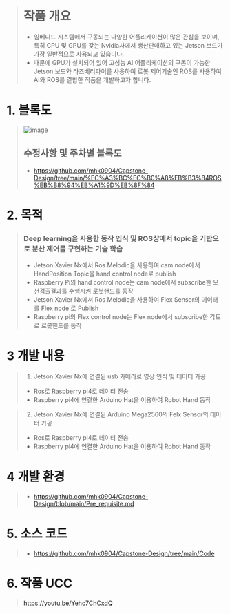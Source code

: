 > # 작품 개요
> - 임베디드 시스템에서 구동되는 다양한 어플리케이션이 많은 관심을 보이며, 특히 CPU 및 GPU를 갖는 Nvidia사에서 생산판매하고 있는 Jetson 보드가 가장 일반적으로 사용되고 있습니다.
> - 때문에 GPU가 설치되어 있어 고성능 AI 어플리케이션의 구동이 가능한 Jetson 보드와 라즈베리파이를 사용하여 로봇 제어기술인 ROS를 사용하여 AI와 ROS를 결합한 작품을 개발하고자 합니다.

# 1. 블록도
> ![image](https://user-images.githubusercontent.com/103232858/203708555-8035326a-73d7-435d-a170-69e8356ef4c9.png)
>
> ## 수정사항 및 주차별 블록도
> - https://github.com/mhk0904/Capstone-Design/tree/main/%EC%A3%BC%EC%B0%A8%EB%B3%84ROS%EB%B8%94%EB%A1%9D%EB%8F%84

# 2. 목적
> ### Deep learning을 사용한 동작 인식 및 ROS상에서 topic을 기반으로 분산 제어를 구현하는 기술 학습
>  - Jetson Xavier Nx에서 Ros Melodic을 사용하여 cam node에서 HandPosition Topic을 hand control node로 publish
>  - Raspberry Pi의 hand control node는 cam node에서 subscribe한 모션검출결과를 수행시켜 로봇핸드를 동작
>  - Jetson Xavier Nx에서 Ros Melodic을 사용하여 Flex Sensor의 데이터를 Flex node 로 Publish
>  - Raspberry pi의 Flex control node는 Flex node에서 subscribe한 각도로 로봇핸드를 동작


# 3 개발 내용 
> 1. Jetson Xavier Nx에 연결된 usb 카메라로 영상 인식 및 데이터 가공
>- Ros로 Raspberry pi4로 데이터 전송
>- Raspberry pi4에 연결한 Arduino Hat을 이용하여 Robot Hand 동작

> 2. Jetson Xavier Nx에 연결된 Arduino Mega2560의 Felx Sensor의 데이터 가공
>- Ros로 Raspberry pi4로 데이터 전송
>- Raspberry pi4에 연결한 Arduino Hat을 이용하여 Robot Hand 동작

# 4 개발 환경
>  - https://github.com/mhk0904/Capstone-Design/blob/main/Pre_requisite.md

# 5. 소스 코드
> - https://github.com/mhk0904/Capstone-Design/tree/main/Code

# 6. 작품 UCC
> https://youtu.be/Yehc7ChCxdQ
